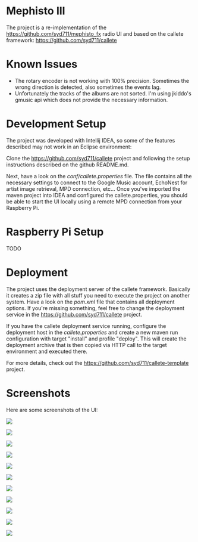 # Mephisto III

The project is a re-implementation of the https://github.com/syd711/mephisto_fx 
radio UI and based on the callete framework: https://github.com/syd711/callete

# Known Issues

* The rotary encoder is not working with 100% precision. Sometimes the wrong direction is detected, also sometimes the events lag.
* Unfortunately the tracks of the albums are not sorted. I'm using jkiddo's gmusic api which does not provide the necessary information.

# Development Setup

The project was developed with Intellij IDEA, so some of the features described may not 
work in an Eclipse environment:

Clone the https://github.com/syd711/callete project and following the setup instructions described
on the github README.md.

Next, have a look on the *conf/callete.properties* file. The file contains all the necessary settings
to connect to the Google Music account, EchoNest for artist image retrieval, MPD connection, etc...
Once you've imported the maven project into IDEA and configured the callete.properties, you should be able
to start the UI locally using a remote MPD connection from your Raspberry Pi.

# Raspberry Pi Setup

TODO

# Deployment

The project uses the deployment server of the callete framework. Basically it creates a zip file
with all stuff you need to execute the project on another system. Have a look on the *pom.xml* file
that contains all deployment options. If you're missing something, feel free to change the deployment service in the 
https://github.com/syd711/callete project.

If you have the callete deployment service running, configure the deployment host in the *callete.properties*
and create a new maven run configuration with target "install" and profile "deploy". This will create 
the deployment archive that is then copied via HTTP call to the target environment and executed there.

For more details, check out the https://github.com/syd711/callete-template project.

# Screenshots

Here are some screenshots of the UI:

![](http://www.paderpoint.net/radio/iii-new/radio1.png)

![](http://www.paderpoint.net/radio/iii-new/radio2.png)

![](http://www.paderpoint.net/radio/iii-new/radio3.png)

![](http://www.paderpoint.net/radio/iii-new/radio4.png)

![](http://www.paderpoint.net/radio/iii-new/radio5.png)

![](http://www.paderpoint.net/radio/iii-new/radio6.png)

![](http://www.paderpoint.net/radio/iii-new/radio7.png)

![](http://www.paderpoint.net/radio/iii-new/radio8.png)

![](http://www.paderpoint.net/radio/iii-new/radio9.png)

![](http://www.paderpoint.net/radio/iii-new/radio10.png)

![](http://www.paderpoint.net/radio/iii-new/radio11.png)

